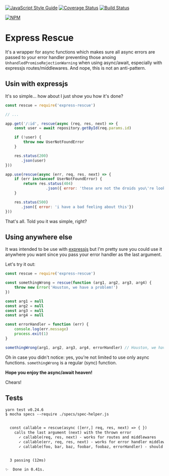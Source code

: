 [![JavaScript Style Guide](https://img.shields.io/badge/code_style-standard-brightgreen.svg)](https://standardjs.com)
[![Coverage Status](https://coveralls.io/repos/github/rwillians/express-rescue/badge.svg?branch=master)](https://coveralls.io/github/rwillians/express-rescue?branch=master)
[![Build Status](https://travis-ci.org/rwillians/express-rescue.svg?branch=master)](https://travis-ci.org/rwillians/express-rescue)

[![NPM](https://nodei.co/npm/express-rescue.png)](https://npmjs.org/package/express-rescue)

# Express Rescue

It's a wrapper for async functions which makes sure all async errors are passed to your error handler preventing those anoing `UnhandledPromiseRejectionWarning` when using async/await, especially with expressjs routes/middlewares. And nope, this is not an anti-pattern.


## Usin with expressjs

It's so simple... how about I just show you how it's done?

```js
const rescue = require('express-rescue')

// ...

app.get('/:id', rescue(async (req, res, next) => {
    const user = await repository.getById(req.params.id)

    if (!user) {
        throw new UserNotFoundError
    }

    res.status(200)
       .json(user)
}))

app.use(rescue(async (err, req, res, next) => {
    if (err instanceof UserNotFoundError) {
        return res.status(404)
                  .json({ error: 'these are not the droids you\'re looking for'})
    }

    res.status(500)
       .json({ error: 'i have a bad feeling about this'})
}))

```


That's all. Told you it was simple, right?


## Using anywhere else

It was intended to be use with [expressjs](http://expressjs.com/) but I'm pretty sure you could use it anywhere you want since you pass your error handler as the last argument.

Let's try it out:

```js
const rescue = require('express-rescue')

const somethingWrong = rescue(function (arg1, arg2, arg3, arg4) {
    throw new Error('Houston, we have a problem!')
})

const arg1 = null
const arg2 = null
const arg3 = null
const arg4 = null

const errorHandler = function (err) {
    console.log(err.message)
    process.exit(1)
}

somethingWrong(arg1, arg2, arg3, arg4, errorHandler) // Houston, we have a problem!
```

Oh in case you didn't notice: yes, you're not limited to use only async functions. `somethingWrong` is a regular (sync) function.


**Hope you enjoy the async/await heaven!**

Chears!


## Tests

```txt
yarn test v0.24.6
$ mocha specs --require ./specs/spec-helper.js


  const callable = rescue(async ([err,] req, res, next) => { })
    calls the last argument (next) with the thrown error
      ✓ callable(req, res, next) - works for routes and middlewares
      ✓ callable(err, req, res, next) - works for error handler middlewares
      ✓ callable(foo, bar, baz, foobar, foobaz, errorHandler) - should work for basically anything, since you place an error handler as the last argument


  3 passing (12ms)

✨  Done in 0.41s.
```
